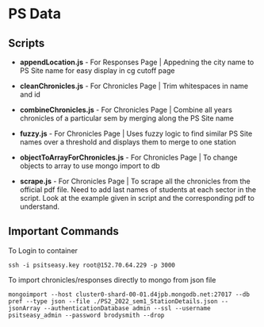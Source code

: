 # PS Data

## Scripts

-   **appendLocation.js** - For Responses Page | Appedning the city name to PS Site name for easy display in cg cutoff page

-   **cleanChronicles.js** - For Chronicles Page | Trim whitespaces in name and id
-   **combineChronicles.js** - For Chronicles Page | Combine all years chronicles of a particular sem by merging along the PS Site name
-   **fuzzy.js** - For Chronicles Page | Uses fuzzy logic to find similar PS Site names over a threshold and displays them to merge to one station
-   **objectToArrayForChronicles.js** - For Chronicles Page | To change objects to array to use mongo import to db
-   **scrape.js** - For Chronicles Page | To scrape all the chronicles from the official pdf file. Need to add last names of students at each sector in the script. Look at the example given in script and the corresponding pdf to understand.

## Important Commands

To Login to container

```
ssh -i psitseasy.key root@152.70.64.229 -p 3000
```

To import chronicles/responses directly to mongo from json file

```
mongoimport --host cluster0-shard-00-01.d4jpb.mongodb.net:27017 --db pref --type json --file ./PS2_2022_sem1_StationDetails.json --jsonArray --authenticationDatabase admin --ssl --username psitseasy_admin --password brodysmith --drop
```

